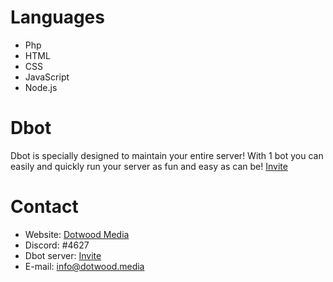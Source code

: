 # Languages
* Php
* HTML
* CSS
* JavaScript
* Node.js

# Dbot
Dbot is specially designed to maintain your entire server! With 1 bot you can easily and quickly run your server as fun and easy as can be!
[Invite](https://discord.com/oauth2/authorize?client_id=798144456528363550&scope=bot&permissions=8)

# Contact
* Website: [Dotwood Media](https://dotwood.media/)
* Discord: </Pascal>#4627
* Dbot server: [Invite](https://discord.gg/56FZySQaY7)
* E-mail: info@dotwood.media
